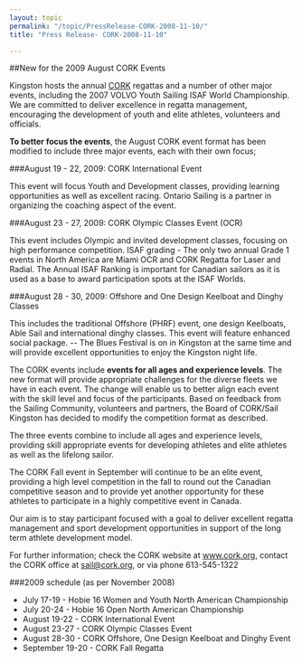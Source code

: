 ```yaml
---
layout: topic
permalink: "/topic/PressRelease-CORK-2008-11-10/"
title: "Press Release- CORK-2008-11-10"

---
```


##New for the 2009 August CORK Events
<div class="column2">

Kingston hosts the annual <a href="http://cork.org">CORK</a> regattas and a number of other major events, including the 2007 VOLVO Youth Sailing ISAF World Championship. We are committed to deliver excellence in regatta management, encouraging the development of youth and elite athletes, volunteers and officials.

**To better focus the events**, the August CORK event format has been modified to include three major events, each with their own focus;

###August 19 - 22, 2009: CORK International Event

This event will focus Youth and Development classes, providing learning opportunities as well as excellent racing. Ontario Sailing is a partner in organizing the coaching aspect of the event.

###August 23 - 27, 2009: CORK Olympic Classes Event (OCR)

This event includes Olympic and invited development classes, focusing on high performance competition. ISAF grading - The only two annual Grade 1 events in North America are Miami OCR and CORK Regatta for Laser and Radial. The Annual ISAF Ranking is important for Canadian sailors as it is used as a base to award participation spots at the ISAF Worlds.

###August 28 - 30, 2009: Offshore and One Design Keelboat and Dinghy Classes

This includes the traditional Offshore (PHRF) event, one design Keelboats, Able Sail and international dinghy classes. This event will feature enhanced social package. -- The Blues Festival is on in Kingston at the same time and will provide excellent opportunities to enjoy the Kingston night life.

The CORK events include **events for all ages and experience levels**. The new format will provide  appropriate challenges for the diverse fleets we have in each event. The change will enable us to better align each event with the skill level and focus of the participants. Based on feedback from the Sailing Community, volunteers and partners, the Board of CORK/Sail Kingston has decided to modify the competition format as described.

The three events combine to include all ages and experience levels, providing skill appropriate events for developing athletes and elite athletes as well as the lifelong sailor.

The CORK Fall event in September will continue to be an elite event, providing a high level competition in the fall to round out the Canadian competitive season and to provide yet another opportunity for these athletes to participate in a highly competitive event in Canada.

Our aim is to stay participant focused with a goal to deliver excellent regatta management and sport development opportunities in support of the long term athlete development model.

For further information; check the CORK website at www.cork.org, contact the CORK office at sail@cork.org, or via phone 613-545-1322

###2009 schedule (as per November 2008)

* July 17-19 - Hobie 16 Women and Youth North American Championship
* July 20-24 - Hobie 16 Open North American Championship
* August 19-22 - CORK International Event
* August 23-27 - CORK Olympic Classes Event
* August 28-30 - CORK Offshore, One Design Keelboat and Dinghy Event
* September 19-20 - CORK Fall Regatta
</div>
